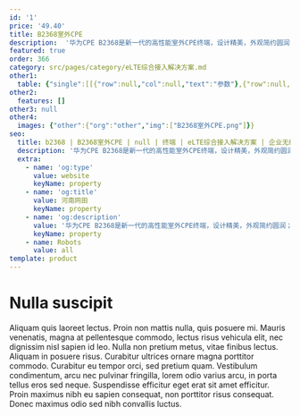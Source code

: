 ```yaml
---
id: '1'
price: '49.40'
title: B2368室外CPE
description:  '华为CPE B2368是新一代的高性能室外CPE终端，设计精美，外观简约圆润；技术先进，创新的浮地防雷技术，不需接地线，为用户提供安全快速的安装体验；安装灵活，支持用户抱杆，挂墙，靠窗自安装，享受DIY式体验，开机即用。'
featured: true
order: 366
category: src/pages/category/eLTE综合接入解决方案.md
other1: 
  table: {"single":[[{"row":null,"col":null,"text":"参数"},{"row":null,"col":null,"text":"B2368-57"},{"row":null,"col":null,"text":"B2368-66"},{"row":null,"col":null,"text":"B2366 ODU only"}],[{"row":null,"col":null,"text":"芯片"},{"row":null,"col":null,"text":"海思 Balong750"},{"row":null,"col":null,"text":"海思 Balong750"},{"row":null,"col":null,"text":"海思 Balong750"}],[{"row":null,"col":null,"text":"形态"},{"row":null,"col":null,"text":"室外单元+室内单元"},{"row":null,"col":null,"text":"室外单元+室内单元"},{"row":null,"col":null,"text":"室外单元 + 电源模块"}],[{"row":null,"col":null,"text":"尺寸"},{"row":null,"col":null,"text":"室外单元: 125mm(直径) X 275 mm (高)\n室内单元:  166 mm X 124 mm X 50mm"},{"row":null,"col":null,"text":"室外单元: 125mm(直径) X 275 mm (高)\n室内单元:  166 mm X 124 mm X 50mm"},{"row":null,"col":null,"text":"室外单元: 125mm(直径) X 275 mm (高)\n电源模块: 70.6 mm X 56 mm X 27mm"}],[{"row":null,"col":null,"text":"重量"},{"row":null,"col":null,"text":"室外单元: <1.5 kg\n室内单元: < 290g\n共: ~4.2kg "},{"row":null,"col":null,"text":"室外单元: <1.5 kg\n室内单元: < 290g\n共: ~4.2kg "},{"row":null,"col":null,"text":"室外单元: <2 kg\n电源适配器+电源模块: <100g\n共: ~4.2kg 包括包装盒和工具包"}],[{"row":null,"col":null,"text":"保护级别"},{"row":null,"col":null,"text":"室外单元: IP65"},{"row":null,"col":null,"text":"室外单元: IP65"},{"row":null,"col":null,"text":"室外单元: IP65"}],[{"row":null,"col":null,"text":"操作系统"},{"row":null,"col":null,"text":"Windows 10, Windows 8.1, Windows 8, Windows 7, Mac OS X 10.9, 10.8, and 10.7 with latest upgrades, Linux"},{"row":null,"col":null,"text":"Windows 10, Windows 8.1, Windows 8, Windows 7, Mac OS X 10.9, 10.8, and 10.7 with latest upgrades, Linux"},{"row":null,"col":null,"text":"Windows 10, Windows 8.1, Windows 8, Windows 7, Mac OS X 10.9, 10.8, and 10.7 with latest upgrades, Linux,"}],[{"row":null,"col":null,"text":"协议版本"},{"row":null,"col":null,"text":"3GPP Release 10 / 11 /12"},{"row":null,"col":null,"text":"3GPP Release 10 / 11 /12"},{"row":null,"col":null,"text":"3GPP Release 10 / 11 /12"}],[{"row":null,"col":null,"text":"频段"},{"row":null,"col":null,"text":"TDD LTE：B40/B41/B42\nFDD LTE：B2/B4/B7/B28"},{"row":null,"col":null,"text":"TDD LTE：B38/B40/B41/B42/B43\nFDD LTE：B1/B3/B7/B8/B20"},{"row":null,"col":null,"text":"B2368-A01:B1/B3/B7/B8/B20/B38/B40/B41/B42/B43\nB2368-A02:B2/B4/B7/B28/B38/B40/B41/B42/B43"}],[{"row":null,"col":null,"text":"载波聚合(CA)"},{"row":null,"col":null,"text":"FDD + TDD DL 2CC CA \nTDD DL 2CC CA / FDD DL 2CC CA\nTDD UL 2CC CA/ FDD UL 2CC CA "},{"row":null,"col":null,"text":"TDD DL 2CC CA / FDD DL 2CC CA\nFDD + TDD DL 2CC CA / TDD + FDD DL 2CC CA\nTDD UL 2CC CA / FDD UL 2CC CA\nFDD + TDD UL 2CC CA / TDD + FDD UL 2CC CA"},{"row":null,"col":null,"text":"TDD + FDD CA\nTDD DL 2CC CA / FDD DL 2CC CA\nTDD UL 2CC CA/ FDD UL 2CC CA"}],[{"row":null,"col":null,"text":"带宽"},{"row":null,"col":null,"text":"FDD: 5MHz, 10MHz, 15MHz, 20MHz\nTDD: 10MHz, 15MHz, 20MHz"},{"row":null,"col":null,"text":"FDD: 5MHz, 10MHz, 15MHz, 20MHz\nTDD: 10MHz, 15MHz, 20MHz"},{"row":null,"col":null,"text":"FDD: 5MHz, 10MHz, 15MHz, 20MHz\nTDD: 10MHz, 15MHz, 20MHz"}],[{"row":null,"col":null,"text":"发射功率"},{"row":null,"col":null,"text":"23dBm±2.7dB"},{"row":null,"col":null,"text":"23dBm±2.7dB"},{"row":null,"col":null,"text":"23dBm±2.7dB"}],[{"row":null,"col":null,"text":"天线增益"},{"row":null,"col":null,"text":"Band2/Band4/Band7: 3~4dBi\nBand28: 0~2dBi\nBand40/Band41: 6~7dBi\nBand42: 8~9dBi"},{"row":null,"col":null,"text":"Band1: 3~4dBi\nBand3: 4~5dBi\nBand7/ Band38/Band40/Band41 : 6~7dBi\nBand8/Band20: 0~2dBi\nBand42/Band43: 8~9dBi"},{"row":null,"col":null,"text":"B2368-A01\n3.4G-3.8G(TDD)， 8-9dBi\n2.3G-2.6G(TDD)，6-7dBi;\n1.8G-2.6G(FDD)， 3-4dBi(Band1); 6-7dBi(Band3/Band7)\n700M-900M(FDD)， 0-2dBi\nB2368-A02\n3.4G-3.8G（TDD）:8-9dBi\n1.8G-2.6G:TDD 6-7dBi, FDD 3-4 dBi;\n700-900M(FDD):0-2dBi"}],[{"row":null,"col":null,"text":"多发多收(MIMO)"},{"row":null,"col":null,"text":"1T/4R (TDD), 1T/2R (FDD) "},{"row":null,"col":null,"text":"1T/4R (TDD), 1T/4R (FDD B3/7),1T/2R(FDD 1/8/20)"},{"row":null,"col":null,"text":"1T/4R (TDD), 1T/4R (FDD B3/7), 1T/2R(FDD 1/8/20)"}],[{"row":null,"col":null,"text":"LTE传输模式"},{"row":null,"col":null,"text":"TM2/3/4/7/8/9"},{"row":null,"col":null,"text":"TM2/3/4/7/8/9"},{"row":null,"col":null,"text":"TM2/3/4/7/8/9"}],[{"row":null,"col":null,"text":"接口"},{"row":null,"col":null,"text":"室内单元：\n3 网口 (RJ45),10/100/1000 Mbps\n1 Giga PSU(Power Supply Unit 电源模块) WAN口 (RJ45) ,10/100/1000 Mbps\n1 传统电话业务(POTS)接口 (RJ11)\n1 电源键\n1 复位键\n1 Wi-Fi保护设置(WPS)按钮\n1 直流电输入插口\n室外单元:\n1 Giga PSU(Power Supply Unit 电源模块) LAN口 (RJ45) ,10/100/1000 Mbps\n1 USIM 卡槽 (3FF) "},{"row":null,"col":null,"text":"室内单元：\n3 网口 (RJ45),10/100/1000 Mbps\n1 Giga PSU(Power Supply Unit 电源模块) WAN口 (RJ45) ,10/100/1000 Mbps\n1 传统电话业务(POTS)接口 (RJ11)\n1 电源键\n1 复位键\n1 Wi-Fi保护设置(WPS)按钮\n1 直流电输入插口\n室外单元:\n1 Giga PSU(Power Supply Unit 电源模块) LAN口 (RJ45) ,10/100/1000 Mbps\n1 USIM 卡槽 (3FF) "},{"row":null,"col":null,"text":"室外单元：\n1 Giga PSU(Power Supply Unit 电源模块) LAN口 (RJ45) ,10/100/1000 Mbps\n1 USIM 卡槽 (3FF)\n电源模块：\n1 PSU(Power Supply Unit 电源模块) WAN口 (RJ45)\n1 10/100/1000 Mbps 网口(RJ45)\n1 直流电输入插口"}],[{"row":null,"col":null,"text":"IP组网方式"},{"row":null,"col":null,"text":"L2/L3 VPN / 3 APN / IPV4/IPv4&v6"},{"row":null,"col":null,"text":"L2/L3 VPN / 3 APN / IPV4/IPv4&v6"},{"row":null,"col":null,"text":"IP pass through"}],[{"row":null,"col":null,"text":"VoIP"},{"row":null,"col":null,"text":"G.711u-law,G.729,G.711a-law"},{"row":null,"col":null,"text":"G.711u-law,G.729,G.711a-law"},{"row":null,"col":null,"text":"-"}],[{"row":null,"col":null,"text":"终端管理"},{"row":null,"col":null,"text":"TR069: SNMPv3(SNMPv3 需定制) ;FOTA"},{"row":null,"col":null,"text":"TR069: SNMPv3(SNMPv3 需定制) ;FOTA"},{"row":null,"col":null,"text":"TR069,FOTA"}],[{"row":null,"col":null,"text":"Wi-Fi"},{"row":null,"col":null,"text":"2x2 MIMO 802.11ac/b/g/n, 2.4 GHz & 5GHz Wi-Fi"},{"row":null,"col":null,"text":"2x2 MIMO 802.11ac/b/g/n, 2.4 GHz & 5GHz Wi-Fi"},{"row":null,"col":null,"text":"-"}],[{"row":null,"col":null,"text":"Wi-Fi加密"},{"row":null,"col":null,"text":"AES,TKIP + AES"},{"row":null,"col":null,"text":"AES,TKIP + AES"},{"row":null,"col":null,"text":"-"}]]}
other2:
  features: []
other3: null
other4:
  images: {"other":{"org":"other","img":["B2368室外CPE.png"]}}
seo:
  title: b2368 | B2368室外CPE | null | 终端 | eLTE综合接入解决方案 | 企业无线
  description: '华为CPE B2368是新一代的高性能室外CPE终端，设计精美，外观简约圆润；技术先进，创新的浮地防雷技术，不需接地线，为用户提供安全快速的安装体验；安装灵活，支持用户抱杆，挂墙，靠窗自安装，享受DIY式体验，开机即用。'
  extra:
    - name: 'og:type'
      value: website
      keyName: property
    - name: 'og:title'
      value: 河南网田
      keyName: property
    - name: 'og:description'
      value: '华为CPE B2368是新一代的高性能室外CPE终端，设计精美，外观简约圆润；技术先进，创新的浮地防雷技术，不需接地线，为用户提供安全快速的安装体验；安装灵活，支持用户抱杆，挂墙，靠窗自安装，享受DIY式体验，开机即用。'
      keyName: property
    - name: Robots
      value: all
template: product
---
```


# Nulla suscipit

Aliquam quis laoreet lectus. Proin non mattis nulla, quis posuere mi. Mauris venenatis, magna at pellentesque commodo, lectus risus vehicula elit, nec dignissim nisl sapien id leo. Nulla non pretium metus, vitae finibus lectus. Aliquam in posuere risus. Curabitur ultrices ornare magna porttitor commodo. Curabitur eu tempor orci, sed pretium quam. Vestibulum condimentum, arcu nec pulvinar fringilla, lorem odio varius arcu, in porta tellus eros sed neque. Suspendisse efficitur eget erat sit amet efficitur. Proin maximus nibh eu sapien consequat, non porttitor risus consequat. Donec maximus odio sed nibh convallis luctus.